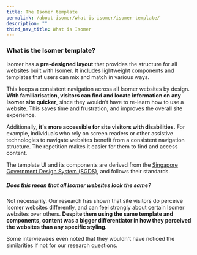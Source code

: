 ```yaml
---
title: The Isomer template
permalink: /about-isomer/what-is-isomer/isomer-template/
description: ""
third_nav_title: What is Isomer
---
```

### What is the Isomer template?
Isomer has a **pre-designed layout** that provides the structure for all websites built with Isomer. It includes lightweight components and templates that users can mix and match in various ways. 

This keeps a consistent navigation across all Isomer websites by design. **With familiarisation, visitors can find and locate information on any Isomer site quicker**, since they wouldn’t have to re-learn how to use a website. This saves time and frustration, and improves the overall site experience.

Additionally, **it's more accessible for site visitors with disabilities.** For example, individuals who rely on screen readers or other assistive technologies to navigate websites benefit from a consistent navigation structure. The repetition makes it easier for them to find and access content.

The template UI and its components are derived from the [Singapore Government Design System (SGDS)](https://www.designsystem.tech.gov.sg/), and follows their standards. 


##### Does this mean that all Isomer websites look the same?

Not necessarily. Our research has shown that site visitors do perceive Isomer websites differently, and can feel strongly about certain Isomer websites over others. **Despite them using the same template and components, content was a bigger differentiator in how they perceived the websites than any specific styling.**

Some interviewees even noted that they wouldn't have noticed the similarities if not for our research questions.